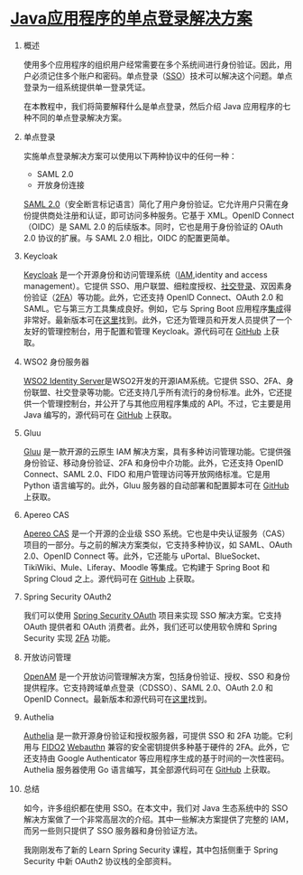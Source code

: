 # [Java应用程序的单点登录解决方案](https://www.baeldung.com/java-sso-solutions)

1. 概述

    使用多个应用程序的组织用户经常需要在多个系统间进行身份验证。因此，用户必须记住多个账户和密码。单点登录（[SSO](https://www.baeldung.com/cs/sso-guide)）技术可以解决这个问题。单点登录为一组系统提供单一登录凭证。

    在本教程中，我们将简要解释什么是单点登录，然后介绍 Java 应用程序的七种不同的单点登录解决方案。

2. 单点登录

    实施单点登录解决方案可以使用以下两种协议中的任何一种：

    - SAML 2.0
    - 开放身份连接

    [SAML 2.0](http://docs.oasis-open.org/security/saml/Post2.0/sstc-saml-tech-overview-2.0.html)（安全断言标记语言）简化了用户身份验证。它允许用户只需在身份提供商处注册和认证，即可访问多种服务。它基于 XML。OpenID Connect（OIDC）是 SAML 2.0 的后续版本。同时，它也是用于身份验证的 OAuth 2.0 协议的扩展。与 SAML 2.0 相比，OIDC 的配置更简单。

3. Keycloak

    [Keycloak](https://www.keycloak.org/) 是一个开源身份和访问管理系统（[IAM](https://www.baeldung.com/cs/iam-security),identity and access management）。它提供 SSO、用户联盟、细粒度授权、[社交登录](https://en.wikipedia.org/wiki/Social_login)、双因素身份验证（[2FA](https://en.wikipedia.org/wiki/Multi-factor_authentication)）等功能。此外，它还支持 OpenID Connect、OAuth 2.0 和 SAML。它与第三方工具集成良好。例如，它与 Spring Boot 应用程序[集成](https://www.baeldung.com/spring-boot-keycloak)得非常好。最新版本可在[这里](https://www.keycloak.org/downloads)找到。此外，它还为管理员和开发人员提供了一个友好的管理控制台，用于配置和管理 Keycloak。源代码可在 [GitHub](https://github.com/keycloak/keycloak) 上获取。

4. WSO2 身份服务器

    [WSO2 Identity Server](https://wso2.com/identity-server/)是WSO2开发的开源IAM系统。它提供 SSO、2FA、身份联盟、社交登录等功能。它还支持几乎所有流行的身份标准。此外，它还提供一个管理控制台，并公开了与其他应用程序集成的 API。不过，它主要是用 Java 编写的，源代码可在 [GitHub](https://github.com/wso2/product-is) 上获取。

5. Gluu

    [Gluu](https://gluu.org/) 是一款开源的云原生 IAM 解决方案，具有多种访问管理功能。它提供强身份验证、移动身份验证、2FA 和身份中介功能。此外，它还支持 OpenID Connect、SAML 2.0、FIDO 和用户管理访问等开放网络标准。它是用 Python 语言编写的。此外，Gluu 服务器的自动部署和配置脚本可在 [GitHub](https://github.com/GluuFederation/community-edition-setup) 上获取。

6. Apereo CAS

    [Apereo CAS](https://www.apereo.org/projects/cas) 是一个开源的企业级 SSO 系统。它也是中央认证服务（CAS）项目的一部分。与之前的解决方案类似，它支持多种协议，如 SAML、OAuth 2.0、OpenID Connect 等。此外，它还能与 uPortal、BlueSocket、TikiWiki、Mule、Liferay、Moodle 等集成。它构建于 Spring Boot 和 Spring Cloud 之上。源代码可在 [GitHub](https://github.com/apereo/cas) 上获取。

7. Spring Security OAuth2

    我们可以使用 [Spring Security OAuth](https://www.baeldung.com/sso-spring-security-oauth2-legacy) 项目来实现 SSO 解决方案。它支持 OAuth 提供者和 OAuth 消费者。此外，我们还可以使用软令牌和 Spring Security 实现 [2FA](https://www.baeldung.com/spring-security-two-factor-authentication-with-soft-token) 功能。

8. 开放访问管理

    [OpenAM](https://www.openidentityplatform.org/openam) 是一个开放访问管理解决方案，包括身份验证、授权、SSO 和身份提供程序。它支持跨域单点登录（CDSSO）、SAML 2.0、OAuth 2.0 和 OpenID Connect。最新版本和源代码可在[这里](https://github.com/OpenIdentityPlatform/OpenAM/)找到。

9. Authelia

    [Authelia](https://www.authelia.com/) 是一款开源身份验证和授权服务器，可提供 SSO 和 2FA 功能。它利用与 [FIDO2](https://en.wikipedia.org/wiki/FIDO2_Project) [Webauthn](https://en.wikipedia.org/wiki/WebAuthn) 兼容的安全密钥提供多种基于硬件的 2FA。此外，它还支持由 Google Authenticator 等应用程序生成的基于时间的一次性密码。Authelia 服务器使用 Go 语言编写，其全部源代码可在 [GitHub](https://github.com/authelia/authelia) 上获取。

10. 总结

    如今，许多组织都在使用 SSO。在本文中，我们对 Java 生态系统中的 SSO 解决方案做了一个非常高层次的介绍。其中一些解决方案提供了完整的 IAM，而另一些则只提供了 SSO 服务器和身份验证方法。

    我刚刚发布了新的 Learn Spring Security 课程，其中包括侧重于 Spring Security 中新 OAuth2 协议栈的全部资料。
